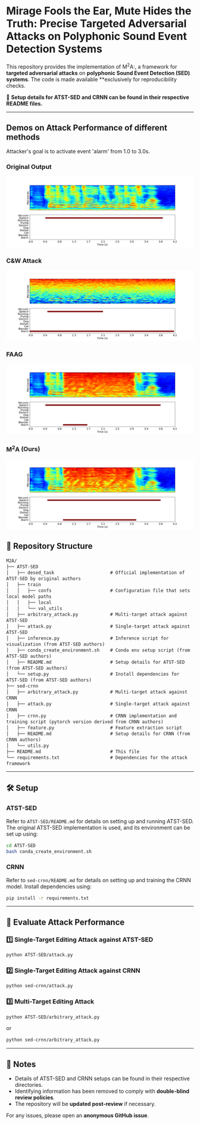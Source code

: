 # Mirage Fools the Ear, Mute Hides the Truth: Precise Targeted Adversarial Attacks on Polyphonic Sound Event Detection Systems

This repository provides the implementation of $\mathrm{M^2A}$:, a framework for **targeted adversarial attacks** on **polyphonic Sound Event Detection (SED) systems**. The code is made available **exclusively for reproducibility checks.

🔹 **Setup details for ATST-SED and CRNN can be found in their respective README files.**

---

## Demos on Attack Performance of different methods

Attacker's goal is to activate event 'alarm' from 1.0 to 3.0s.

### Original Output

![origin](image/inference_test1_CNspeech.png)

### C&W Attack

![cw](image/inference_cw_test1_CNspeech_mirage_Alarm_bell_ringing_1.000-3.000.png)

### FAAG

![faag](image/inference_faag_test1_CNspeech_mirage_Alarm_bell_ringing_1.000_3.000.png)

### $\mathrm{M^2A}$ (Ours)

![ours](image/inference_ours_test1_CNspeech_mirage_Alarm_bell_ringing_1.000_3.000.png)

## 📁 Repository Structure

```
M2A/
├── ATST-SED
│   ├── desed_task                     # Official implementation of ATST-SED by original authors
│   ├── train
│   │   ├── confs                      # Configuration file that sets local model paths
│   │   ├── local            
│   │   └── val_utils
│   ├── arbitrary_attack.py            # Multi-target attack against ATST-SED
│   ├── attack.py                      # Single-target attack against ATST-SED
│   ├── inference.py                   # Inference script for visualization (from ATST-SED authors)
│   ├── conda_create_environment.sh    # Conda env setup script (from ATST-SED authors)
│   ├── README.md                      # Setup details for ATST-SED (from ATST-SED authors)
│   └── setup.py                       # Install dependencies for ATST-SED (from ATST-SED authors)
├── sed-crnn
│   ├── arbitrary_attack.py            # Multi-target attack against CRNN
│   ├── attack.py                      # Single-target attack against CRNN
│   ├── crnn.py                        # CRNN implementation and training script (pytorch version derived from CRNN authors)
│   ├── feature.py                     # Feature extraction script
│   ├── README.md                      # Setup details for CRNN (from CRNN authors)
│   └── utils.py
├── README.md                          # This file
└── requirements.txt                   # Dependencies for the attack framework
```

---

## 🛠 Setup

### **ATST-SED**

Refer to `ATST-SED/README.md` for details on setting up and running ATST-SED.
The original ATST-SED implementation is used, and its environment can be set up using:

```bash
cd ATST-SED
bash conda_create_environment.sh
```

### **CRNN**

Refer to `sed-crnn/README.md` for details on setting up and training the CRNN model.
Install dependencies using:

```bash
pip install -r requirements.txt
```

---

## 🚀 Evaluate Attack Performance

### **1️⃣ Single-Target Editing Attack against ATST-SED**

```bash
python ATST-SED/attack.py
```

### **2️⃣ Single-Target Editing Attack against CRNN**

```bash
python sed-crnn/attack.py
```

### **3️⃣ Multi-Target Editing Attack**

```bash
python ATST-SED/arbitrary_attack.py
```

or

```bash
python sed-crnn/arbitrary_attack.py
```

---

## 📌 Notes

- Details of ATST-SED and CRNN setups can be found in their respective directories.
- Identifying information has been removed to comply with **double-blind review policies**.
- The repository will be **updated post-review** if necessary.

For any issues, please open an **anonymous GitHub issue**.
